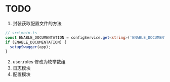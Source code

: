 # TODO

1. 封装获取配置文件的方法

```ts
// src\main.ts
const ENABLE_DOCUMENTATION = configService.get<string>('ENABLE_DOCUMENTATION');
if (ENABLE_DOCUMENTATION) {
  setupSwagger(app);
}
```

2. user.roles 修改为枚举数组
3. 日志模块
4. 配置模块
